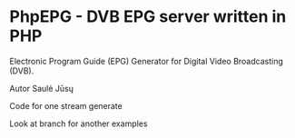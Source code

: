 
# PhpEPG - DVB EPG server written in PHP
Electronic Program Guide (EPG) Generator for Digital Video Broadcasting (DVB). 

Autor Saulė Jūsų

Code for one stream generate

Look at branch for another examples